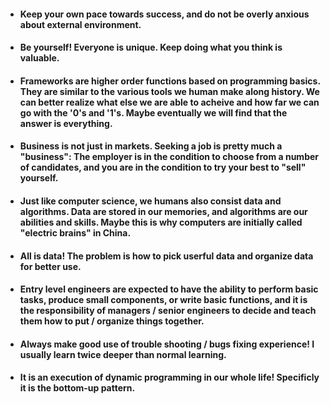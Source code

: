 - #### Keep your own pace towards success, and do not be overly anxious about external environment. 
- #### Be yourself! Everyone is unique. Keep doing what you think is valuable. 
- #### Frameworks are higher order functions based on programming basics. They are similar to the various tools we human make along history. We can better realize what else we are able to acheive and how far we can go with the '0's and '1's. Maybe eventually we will find that the answer is everything. 
- #### Business is not just in markets. Seeking a job is pretty much a "business": The employer is in the condition to choose from a number of candidates, and you are in the condition to try your best to "sell" yourself.
- #### Just like computer science, we humans also consist data and algorithms. Data are stored in our memories, and algorithms are our abilities and skills. Maybe this is why computers are initially called "electric brains" in China.
- #### All is data! The problem is how to pick userful data and organize data for better use.
- #### Entry level engineers are expected to have the ability to perform basic tasks, produce small components, or write basic functions, and it is the responsibility of managers / senior engineers to decide and teach them how to put / organize things together.
- #### Always make good use of trouble shooting / bugs fixing experience! I usually learn twice deeper than normal learning.
- #### It is an execution of dynamic programming in our whole life! Specificly it is the bottom-up pattern.
